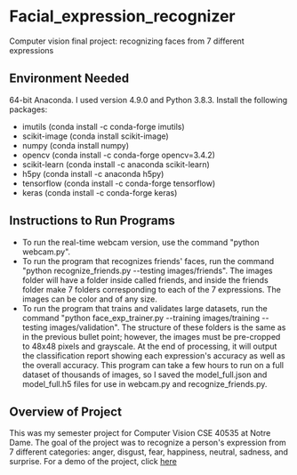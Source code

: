 # Facial_expression_recognizer
Computer vision final project: recognizing faces from 7 different expressions

## Environment Needed
64-bit Anaconda. I used version 4.9.0 and Python 3.8.3. Install the following packages:
- imutils (conda install -c conda-forge imutils)
- scikit-image (conda install scikit-image)
- numpy (conda install numpy)
- opencv (conda install -c conda-forge opencv=3.4.2)
- scikit-learn (conda install -c anaconda scikit-learn)
- h5py (conda install -c anaconda h5py)
- tensorflow (conda install -c conda-forge tensorflow)
- keras (conda install -c conda-forge keras)

## Instructions to Run Programs
- To run the real-time webcam version, use the command "python webcam.py".
- To run the program that recognizes friends' faces, run the command "python recognize_friends.py --testing images/friends". The images folder will have a folder inside called friends, and inside the friends folder make 7 folders corresponding to each of the 7 expressions. The images can be color and of any size.
- To run the program that trains and validates large datasets, run the command "python face_exp_trainer.py --training images/training --testing images/validation". The structure of these folders is the same as in the previous bullet point; however, the images must be pre-cropped to 48x48 pixels and grayscale. At the end of processing, it will output the classification report showing each expression's accuracy as well as the overall accuracy. This program can take a few hours to run on a full dataset of thousands of images, so I saved the model_full.json and model_full.h5 files for use in webcam.py and recognize_friends.py.

## Overview of Project
This was my semester project for Computer Vision CSE 40535 at Notre Dame. The goal of the project was to recognize a person's expression from 7 different categories: anger, disgust, fear, happiness, neutral, sadness, and surprise.
For a demo of the project, click <a href="https://www.youtube.com/watch?v=ca6z_Kn5nM4">here</a>
